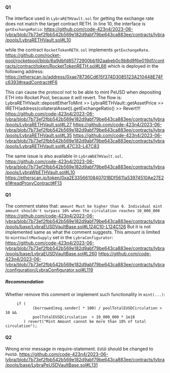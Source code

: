 #### Q1
The interface used in `LybraRETHVault.sol` for getting the exchange rate does not match the target contract RETH.
In line 10, the interface is `getExchangeRatio`:
https://github.com/code-423n4/2023-06-lybra/blob/7b73ef2fbb542b569e182d9abf79be643ca883ee/contracts/lybra/pools/LybraRETHVault.sol#L10

while the contract `RocketTokenRETH.sol` implements `getExchangeRate`.
https://github.com/rocket-pool/rocketpool/blob/6a9dbfd85772900bb192aabeb0c9b8d9f6e019d1/contracts/contract/token/RocketTokenRETH.sol#L66
which is deployed in the following address:
https://etherscan.io/address/0xae78736Cd615f374D3085123A210448E74Fc6393#readContract#F6

This can cause the protocol not to be able to mint PeUSD when depositing ETH into Rocket Pool, because it will revert. The flow is:
LybraRETHVault::depositEtherToMint >> LybraRETHVault::getAssetPrice >> IRETH(address(collateralAsset)).getExchangeRatio() >> Revert!!!
https://github.com/code-423n4/2023-06-lybra/blob/7b73ef2fbb542b569e182d9abf79be643ca883ee/contracts/lybra/pools/LybraRETHVault.sol#L27
https://github.com/code-423n4/2023-06-lybra/blob/7b73ef2fbb542b569e182d9abf79be643ca883ee/contracts/lybra/pools/LybraRETHVault.sol#L35
https://github.com/code-423n4/2023-06-lybra/blob/7b73ef2fbb542b569e182d9abf79be643ca883ee/contracts/lybra/pools/LybraRETHVault.sol#L47C33-L47C83

The same issue is also available in `LybraWbETHVault.sol`.
https://github.com/code-423n4/2023-06-lybra/blob/7b73ef2fbb542b569e182d9abf79be643ca883ee/contracts/lybra/pools/LybraWbETHVault.sol#L10
https://etherscan.io/token/0xa2E3356610840701BDf5611a53974510Ae27E2e1#readProxyContract#F13


#### Q1
The comment states that:
`amount Must be higher than 0. Individual mint amount shouldn't surpass 10% when the circulation reaches 10_000_000`
https://github.com/code-423n4/2023-06-lybra/blob/7b73ef2fbb542b569e182d9abf79be643ca883ee/contracts/lybra/pools/base/LybraEUSDVaultBase.sol#L124C10-L124C126
But it is not implemented same as what the comment suggests.
This amount is limited to `mintVaultMaxSupply` set in the `LybraConfigurator`:
https://github.com/code-423n4/2023-06-lybra/blob/7b73ef2fbb542b569e182d9abf79be643ca883ee/contracts/lybra/pools/base/LybraEUSDVaultBase.sol#L260
https://github.com/code-423n4/2023-06-lybra/blob/7b73ef2fbb542b569e182d9abf79be643ca883ee/contracts/lybra/configuration/LybraConfigurator.sol#L119
##### Recommendation
Whether remove this comment or implement such functionality in `mint(...)`:
```
     if (
            (borrowed[msg.sender] * 100) / poolTotalEUSDCirculation > 10 &&
            poolTotalEUSDCirculation  > 10_000_000 * 1e18
        ) revert("Mint Amount cannot be more than 10% of total circulation");
```

#### Q2
Wrong error message in require-statement. `EUSD` should be changed to `PeUSD`.
https://github.com/code-423n4/2023-06-lybra/blob/7b73ef2fbb542b569e182d9abf79be643ca883ee/contracts/lybra/pools/base/LybraPeUSDVaultBase.sol#L131




